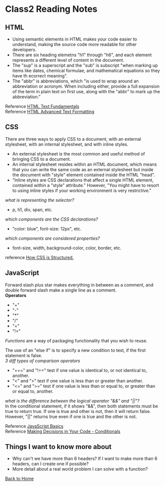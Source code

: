 # Class2 Reading Notes

## HTML

- Using semantic elements in HTML makes your code easier to understand, making the source code more readable for other developers.  
- There are six heading elemetns "h1" through "h6", and each element represents a different level of content in the document.
- The "sup" is a superscript and the "sub" is subscript "when marking up items like dates, chemical formulae, and mathematical equations so they have th ecorrect meaning".
- The "abbr" is abbreviations, which "is used to wrap around an abbreviation or acronym. When including either, provide a full expansion of the term in plain text on first use, along with the "abbr" to mark up the abbreviation."

Reference [HTML Text Fundamentals](https://developer.mozilla.org/en-US/docs/Learn/HTML/Introduction_to_HTML/HTML_text_fundamentals)  
Reference [HTML Advanced Text Formatting](https://developer.mozilla.org/en-US/docs/Learn/HTML/Introduction_to_HTML/Advanced_text_formatting)

## CSS

There are three ways to apply CSS to a document, with an external stylesheet, with an internal stylesheet, and with inline styles.

- An external stylesheet is the most common and useful method of bringing CSS to a document.
- An internal stylesheet resides within an HTML document, which means that you can write the same code as an external stylesheet but inside the document with "style" element contained inside the HTML "head".
- "Inline styles are CSS declarations that affect a single HTML element, contained within a "style" attribute." However, "You might have to resort to using inline styles if your working environment is very restrictive."

*what is representing the selector?*

- p, h1, div, span, etc.

*which components are the CSS declarations?*

- "color: blue", font-size: 12px", etc.

*which components are considered properties?*

- font-size, width, background-color, color, border, etc.

reference [How CSS is Structured.](https://developer.mozilla.org/en-US/docs/Learn/CSS/First_steps/How_CSS_is_structured)

## JavaScript

Forward slash plus star makes everything in between as a comment, and double forward slash make a single line as a comment.  
**Operators**

- "+"
- "-"
- "*"
- "/"
- "="
- "!="

*Functions* are a way of packaging functionality that you wish to reuse.  

The use of an "else if" is to specify a new condition to test, if the first statement is false.  
*3 diff types of comparison operators*

- "===" and "!==" test if one value is identical to, or not identical to, another.
- "<" and ">" test if one value is less than or greater than another.
- "<=" and ">=" test if one value is less than or equal to, or greater than or equal to, another.

*what is the difference between the logical operator "&&" and "||"?*  
In the conditional statement, if it shows "&&", then both statements must be true to return true. If one is true and other is not, then it will return false. However, "||" returns true even if one is true and the other is not.

Reference [JavaScript Basics](https://developer.mozilla.org/en-US/docs/Learn/Getting_started_with_the_web/JavaScript_basics)  
Reference [Making Decisions in Your Code - Conditionals](https://developer.mozilla.org/en-US/docs/Learn/JavaScript/Building_blocks/conditionals)  

## Things I want to know more about

- Why can't we have more than 6 headers? If I want to make more than 6 headers, can I create one if possible?
- More detail about a real world problem I can solve with a function?

[Back to Home](../../README.md)
